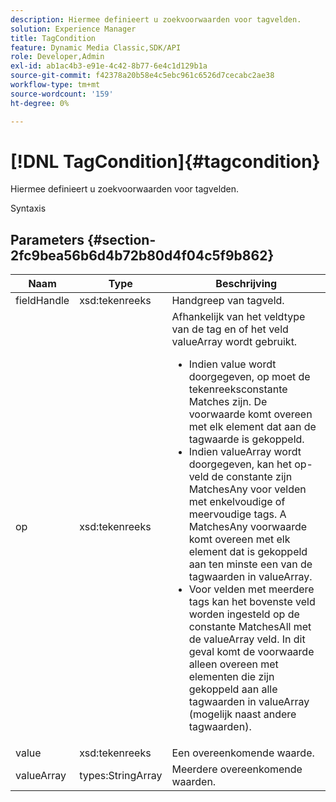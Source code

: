 ```yaml
---
description: Hiermee definieert u zoekvoorwaarden voor tagvelden.
solution: Experience Manager
title: TagCondition
feature: Dynamic Media Classic,SDK/API
role: Developer,Admin
exl-id: ab1ac4b3-e91e-4c42-8b77-6e4c1d129b1a
source-git-commit: f42378a20b58e4c5ebc961c6526d7cecabc2ae38
workflow-type: tm+mt
source-wordcount: '159'
ht-degree: 0%

---
```


# [!DNL TagCondition]{#tagcondition}

Hiermee definieert u zoekvoorwaarden voor tagvelden.

Syntaxis

## Parameters {#section-2fc9bea56b6d4b72b80d4f04c5f9b862}

<table id="table_04100BB8ABD84EF68B0A7CE3AD946414"> 
 <thead> 
  <tr> 
   <th colname="col1" class="entry"> Naam </th> 
   <th colname="col2" class="entry"> Type </th> 
   <th colname="col3" class="entry"> Beschrijving </th> 
  </tr> 
 </thead>
 <tbody> 
  <tr> 
   <td colname="col1"> <span class="codeph"> <span class="varname"> fieldHandle</span> </span> </td> 
   <td colname="col2"> <span class="codeph"> xsd:tekenreeks</span> </td> 
   <td colname="col3"> Handgreep van tagveld. </td> 
  </tr> 
  <tr> 
   <td colname="col1"> <span class="codeph"> <span class="varname"> op</span> </span> </td> 
   <td colname="col2"> <span class="codeph"> xsd:tekenreeks</span> </td> 
   <td colname="col3">Afhankelijk van het veldtype van de tag en of het veld valueArray wordt gebruikt. 
    <ul id="ul_CC0926425B094B3BB7D70CB392DBDABD">
     <li id="li_09AB923A9A8D4A71917CF59C150E4EF5">Indien <span class="codeph"> value</span> wordt doorgegeven, <span class="codeph"> op</span> moet de tekenreeksconstante Matches zijn. De voorwaarde komt overeen met elk element dat aan de tagwaarde is gekoppeld. </li>
     <li id="li_70F18494AB6C454EB611F51F16C19FAD">Indien <span class="codeph"> valueArray</span> wordt doorgegeven, kan het op-veld de constante zijn <span class="codeph"> MatchesAny</span> voor velden met enkelvoudige of meervoudige tags. A <span class="codeph"> MatchesAny</span> voorwaarde komt overeen met elk element dat is gekoppeld aan ten minste een van de tagwaarden in <span class="codeph"> valueArray</span>. </li>
     <li id="li_0B25542D7E964B26B15591C45D5C66D0">Voor velden met meerdere tags kan het bovenste veld worden ingesteld op de constante <span class="codeph"> MatchesAll</span> met de <span class="codeph"> valueArray</span> veld. In dit geval komt de voorwaarde alleen overeen met elementen die zijn gekoppeld aan alle tagwaarden in <span class="codeph"> valueArray</span> (mogelijk naast andere tagwaarden). </li>
    </ul></td> 
  </tr> 
  <tr> 
   <td colname="col1"> <span class="codeph"> <span class="varname"> value</span> </span> </td> 
   <td colname="col2"> <span class="codeph"> xsd:tekenreeks</span> </td> 
   <td colname="col3"> Een overeenkomende waarde. </td> 
  </tr> 
  <tr> 
   <td colname="col1"> <span class="codeph"> <span class="varname"> valueArray</span> </span> </td> 
   <td colname="col2"> <span class="codeph"> types:StringArray</span> </td> 
   <td colname="col3"> Meerdere overeenkomende waarden. </td> 
  </tr> 
 </tbody> 
</table>
